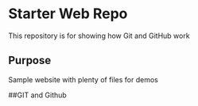 # Starter Web Repo

This repository is for showing how Git and GitHub work

## Purpose

Sample website with plenty of files for demos

##GIT and Github